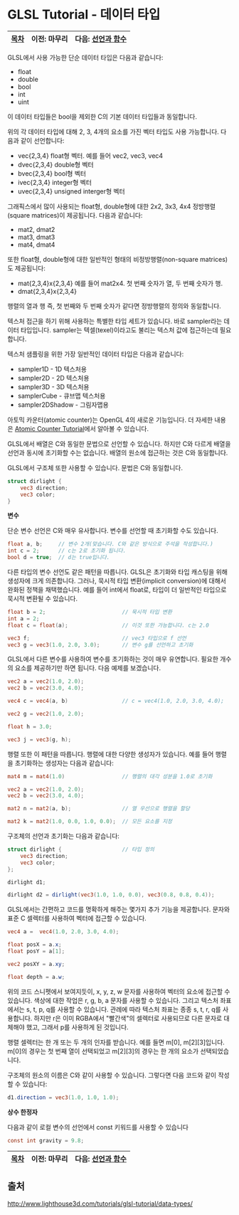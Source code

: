 # GLSL Tutorial - 데이터 타입

| [목차](../../README.md) | 이전: 마무리 | 다음: [선언과 함수](../16_statements_and_functions/16_statements_and_functions.md) |
| :---------------------- | -----------: | ----------------: |

GLSL에서 사용 가능한 단순 데이터 타입은 다음과 같습니다:

- float
- double
- bool
- int
- uint

이 데이터 타입들은 bool을 제외한 C의 기본 데이터 타입들과 동일합니다.

위의 각 데이터 타입에 대해 2, 3, 4개의 요소를 가진 벡터 타입도 사용 가능합니다. 다음과 같이 선언합니다:

- vec{2,3,4} float형 벡터. 예를 들어 vec2, vec3, vec4
- dvec{2,3,4} double형 벡터
- bvec{2,3,4} bool형 벡터
- ivec{2,3,4} integer형 벡터
- uvec{2,3,4} unsigned interger형 벡터

그래픽스에서 많이 사용되는 float형, double형에 대한 2x2, 3x3, 4x4 정방행렬(square matrices)이 제공됩니다. 다음과 같습니다:

- mat2, dmat2
- mat3, dmat3
- mat4, dmat4

또한 float형, double형에 대한 일반적인 형태의 비정방행렬(non-square matrices)도 제공됩니다:

- mat{2,3,4}x{2,3,4} 예를 들어 mat2x4. 첫 번째 숫자가 열, 두 번째 숫자가 행.
- dmat{2,3,4}x{2,3,4}

행렬의 열과 행 즉, 첫 번째와 두 번째 숫자가 같다면 정방행렬의 정의와 동일합니다.

텍스처 접근을 하기 위해 사용하는 특별한 타입 세트가 있습니다. 바로 sampler라는 데이터 타입입니다. sampler는 텍셀(texel)이라고도 불리는 텍스처 값에 접근하는데 필요합니다.

텍스처 샘플링을 위한 가장 일반적인 데이터 타입은 다음과 같습니다:

- sampler1D - 1D 텍스처용
- sampler2D - 2D 텍스처용
- sampler3D - 3D 텍스처용
- samplerCube - 큐브맵 텍스처용
- sampler2DShadow - 그림자맵용

아토믹 카운터(atomic counter)는 OpenGL 4의 새로운 기능입니다. 더 자세한 내용은 [Atomic Counter Tutorial](http://www.lighthouse3d.com/tutorials/opengl-atomic-counters/)에서 알아볼 수 있습니다.

GLSL에서 배열은 C와 동일한 문법으로 선언할 수 있습니다. 하지만 C와 다르게 배열을 선언과 동시에 초기화할 수는 없습니다. 배열의 원소에 접근하는 것은 C와 동일합니다.

GLSL에서 구조체 또한 사용할 수 있습니다. 문법은 C와 동일합니다.

```glsl
struct dirlight {
    vec3 direction;
    vec3 color;
}
```

**변수**

단순 변수 선언은 C와 매우 유사합니다. 변수를 선언할 때 초기화할 수도 있습니다.

```glsl
float a, b;     // 변수 2개(맞습니다. C와 같은 방식으로 주석을 작성합니다.)
int c = 2;      // c는 2로 초기화 됩니다.
bool d = true;  // d는 true입니다.
```

다른 타입의 변수 선언도 같은 패턴을 따릅니다. GLSL은 초기화와 타입 캐스팅을 위해 생성자에 크게 의존합니다. 그러나, 묵시적 타입 변환(implicit conversion)에 대해서 완화된 정책을 채택했습니다. 예를 들어 int에서 float로, 타입이 더 일반적인 타입으로 묵시적 변환될 수 있습니다.

```glsl
float b = 2;                        // 묵시적 타입 변환
int a = 2;
float c = float(a);                 // 이것 또한 가능합니다. c는 2.0

vec3 f;                             // vec3 타입으로 f 선언
vec3 g = vec3(1.0, 2.0, 3.0);       // 변수 g를 선언하고 초기화
```

GLSL에서 다른 변수를 사용하여 변수를 초기화하는 것이 매우 유연합니다. 필요한 개수의 요소를 제공하기만 하면 됩니다. 다음 예제를 보겠습니다.

```glsl
vec2 a = vec2(1.0, 2.0);
vec2 b = vec2(3.0, 4.0);

vec4 c = vec4(a, b)                 // c = vec4(1.0, 2.0, 3.0, 4.0);

vec2 g = vec2(1.0, 2.0);

float h = 3.0;

vec3 j = vec3(g, h);
```

행렬 또한 이 패턴을 따릅니다. 행렬에 대한 다양한 생성자가 있습니다. 예를 들어 행렬을 초기화하는 생성자는 다음과 같습니다:

```glsl
mat4 m = mat4(1.0)                  // 행렬의 대각 성분을 1.0로 초기화

vec2 a = vec2(1.0, 2.0);
vec2 b = vec2(3.0, 4.0);

mat2 n = mat2(a, b);                // 열 우선으로 행렬을 할당

mat2 k = mat2(1.0, 0.0, 1.0, 0.0);  // 모든 요소를 지정
```

구조체의 선언과 초기화는 다음과 같습니다:

```glsl
struct dirlight {                   // 타입 정의
    vec3 direction;
    vec3 color;
};

dirlight d1;

dirlight d2 = dirlight(vec3(1.0, 1.0, 0.0), vec3(0.8, 0.8, 0.4));
```

GLSL에서는 간편하고 코드를 명확하게 해주는 몇가지 추가 기능을 제공합니다. 문자와 표준 C 셀렉터를 사용하여 벡터에 접근할 수 있습니다.

```glsl
vec4 a =  vec4(1.0, 2.0, 3.0, 4.0);

float posX = a.x;
float posY = a[1];

vec2 posXY = a.xy;

float depth = a.w;
```

위의 코드 스니펫에서 보여지듯이, x, y, z, w 문자를 사용하여 벡터의 요소에 접근할 수 있습니다. 색상에 대한 작업은 r, g, b, a 문자를 사용할 수 있습니다. 그리고 텍스처 좌표에서는 s, t, p, q를 사용할 수 있습니다. 관례에 따라 텍스처 좌표는 종종 s, t, r, q를 사용합니다. 하지만 r은 이미 RGBA에서 "빨간색"의 셀렉터로 사용되므로 다른 문자로 대체해야 했고, 그래서 p를 사용하게 된 것입니다.

행렬 셀렉터는 한 개 또는 두 개의 인자를 받습니다. 예를 들면 m[0], m[2][3]입니다. m[0]의 경우는 첫 번째 열이 선택되었고 m[2][3]의 경우는 한 개의 요소가 선택되었습니다.

구조체의 원소의 이름은 C와 같이 사용할 수 있습니다. 그렇다면 다음 코드와 같이 작성할 수 있습니다:

```glsl
d1.direction = vec3(1.0, 1.0, 1.0);
```

**상수 한정자**

다음과 같이 로컬 변수의 선언에서 const 키워드를 사용할 수 있습니다

```glsl
const int gravity = 9.8;
```

| [목차](../../README.md) | 이전: 마무리 | 다음: [선언과 함수](../16_statements_and_functions/16_statements_and_functions.md) |
| :---------------------- | -----------: | ----------------: |
## 출처

http://www.lighthouse3d.com/tutorials/glsl-tutorial/data-types/
